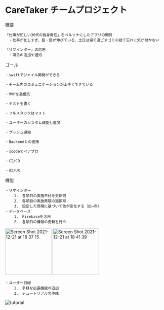 # CareTaker チームプロジェクト

概要

    「仕事が忙しい30代の独身男性」をペルソナにしたアプリの開発
    　・仕事が忙しすぎ、髪・髭が伸びている、土日は寝て過ごすゴミの捨て忘れに気が付かない
     
    「リマインダー」の応用
    　・項目の追加や通知


ゴール
    
    ・swiftアジャイル開発ができる

    ・チーム内のコミュニケーションが上手くできている

    ・MVPを最優先

    ・テストを書く

    ・フルスタックはマスト

    ・ユーザーのカスタム機能も追加

    ・プッシュ通知

    ・Backendとの連携

    ・xcodeでペアプロ

    ・CI/CD

    ・UI/UX


機能

    ・リマインダー
        1.　各項目の実施日付を更新可
        2.　各項目の実施周期の選択可
        3.　設定した周期に基づいて色が変化する（白→赤）
    ・データベース
        1.　Firebaseを活用
        2.　各項目の情報の更新を行う
        
        
    
<img width="150" alt="Screen Shot 2021-12-21 at 18 37 15" src="https://user-images.githubusercontent.com/90611732/146907154-c88dfb6a-0acc-44ba-9cac-80fec28e4059.png">

<img width="150" alt="Screen Shot 2021-12-21 at 18 41 39" src="https://user-images.githubusercontent.com/90611732/146907788-1f17d705-ef8e-4b7f-b19b-e9d0c639fc40.png">

    ・ユーザー目線
        1.　多様な拡張機能の追加
        2.　チュートリアルの作成


![tutorial](https://user-images.githubusercontent.com/90611732/146908711-4fd87111-0dba-4dd4-95e8-b726b1ddd911.gif)
    
